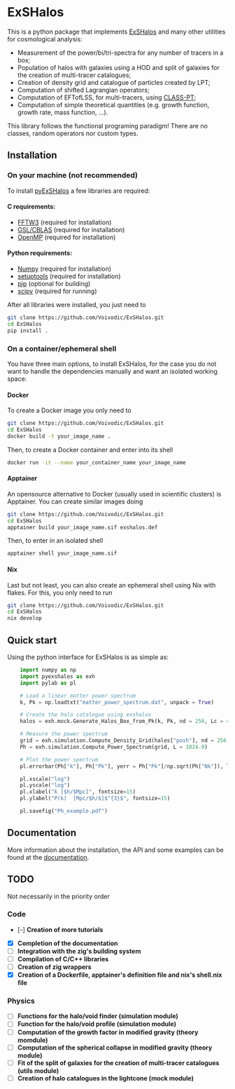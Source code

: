 # ExSHalos

This is a python package that implements [ExSHalos](https://arxiv.org/abs/1906.06630) and many other utilities for cosmological analysis:
- Measurement of the power/bi/tri-spectra for any number of tracers in a box;
- Population of halos with galaxies using a HOD and split of galaxies for the creation of multi-tracer catalogues;
- Creation of density grid and catalogue of particles created by LPT;
- Computation of shifted Lagrangian operators;
- Computation of EFTofLSS, for multi-tracers, using [CLASS-PT](https://github.com/Michalychforever/CLASS-PT);
- Computation of simple theoretical quantities (e.g. growth function, growth rate, mass function, ...).

This library follows the functional programing paradigm! There are no classes, random operators nor custom types.

## Installation 

### On your machine (not recommended)

To install [pyExSHalos](https://github.com/Voivodic/ExSHalos) a few libraries are required:

#### C requirements:
- [FFTW3](https://www.fftw.org/) (required for installation)
- [GSL/CBLAS](https://www.gnu.org/software/gsl/) (required for installation)
- [OpenMP](https://www.openmp.org/) (required for installation)

#### Python requirements:
- [Numpy](https://numpy.org/) (required for installation)
- [setuptools](https://setuptools.pypa.io/en/latest/) (required for installation)
- [pip](https://pypi.org/project/pip/) (optional for building)
- [scipy](https://scipy.org/) (required for running)

After all libraries were installed, you just need to
```bash
git clone https://github.com/Voivodic/ExSHalos.git
cd ExSHalos
pip install .
```
### On a container/ephemeral shell

You have three main options, to install ExSHalos, for the case you do not want to handle the dependencies manually and want an isolated working space:

#### Docker

To create a Docker image you only need to
```bash
git clone https://github.com/Voivodic/ExSHalos.git
cd ExSHalos
docker build -t your_image_name .
```

Then, to create a Docker container and enter into its shell
```bash
docker run -it --name your_container_name your_image_name
```

#### Apptainer

An opensource alternative to Docker (usually used in scientific clusters) is Apptainer. You can create similar images doing
```bash
git clone https://github.com/Voivodic/ExSHalos.git
cd ExSHalos
apptainer build your_image_name.sif exshalos.def
```

Then, to enter in an isolated shell
```bash
apptainer shell your_image_name.sif
```

#### Nix

Last but not least, you can also create an ephemeral shell using Nix with flakes. For this, you only need to run
```bash
git clone https://github.com/Voivodic/ExSHalos.git
cd ExSHalos
nix develop
```

## Quick start

Using the python interface for ExSHalos is as simple as:

```python
    import numpy as np
    import pyexshalos as exh
    import pylab as pl

    # Load a linear matter power spectrum
    k, Pk = np.loadtxt("matter_power_spectrum.dat", unpack = True)

    # Create the halo catalogue using exshalos
    halos = exh.mock.Generate_Halos_Box_from_Pk(k, Pk, nd = 256, Lc = 4.0, Om0 = 0.31)

    # Measure the power spectrum
    grid = exh.simulation.Compute_Density_Grid(halos["posh"], nd = 256, L = 1024.0)
    Ph = exh.simulation.Compute_Power_Spectrum(grid, L = 1024.0)

    # Plot the power spectrum
    pl.errorbar(Ph["k"], Ph["Pk"], yerr = Ph["Pk"]/np.sqrt(Ph["Nk"]), lw = 3)

    pl.xscale("log")
    pl.yscale("log")
    pl.xlabel("k [$h/$Mpc]", fontsize=15)
    pl.ylabel("P(k)  [Mpc/$h/$]$^{3}$", fontsize=15)

    pl.savefig("Ph_example.pdf")
```

## Documentation

More information about the installation, the API and some examples can be found at the [documentation](https://voivodic.github.io/ExSHalos/).

## TODO
Not necessarily in the priority order

### Code

- [-] **Creation of more tutorials**
- [x] **Completion of the documentation**
- [ ] **Integration with the zig's building system**
- [ ] **Compilation of C/C++ libraries**
- [ ] **Creation of zig wrappers**
- [x] **Creation of a Dockerfile, apptainer's definition file and nix's shell.nix file**

### Physics

- [ ] **Functions for the halo/void finder (simulation module)**
- [ ] **Function for the halo/void profile (simulation module)**
- [ ] **Computation of the growth factor in modified gravity (theory momdule)**
- [ ] **Computation of the spherical collapse in modified gravity (theory module)**
- [ ] **Fit of the split of galaxies for the creation of multi-tracer catalogues (utils module)**
- [ ] **Creation of halo catalogues in the lightcone (mock module)**
